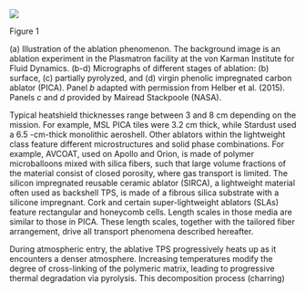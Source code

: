 
![](https://cdn.mathpix.com/cropped/2024_06_05_af72f70fe3a00d9900e5g-1.jpg?height=1198&width=1534&top_left_y=123&top_left_x=128)

Figure 1

(a) Illustration of the ablation phenomenon. The background image is an ablation experiment in the Plasmatron facility at the von Karman Institute for Fluid Dynamics. (b-d) Micrographs of different stages of ablation: (b) surface, (c) partially pyrolyzed, and (d) virgin phenolic impregnated carbon ablator (PICA). Panel $b$ adapted with permission from Helber et al. (2015). Panels $c$ and $d$ provided by Mairead Stackpoole (NASA).

Typical heatshield thicknesses range between 3 and $8 \mathrm{~cm}$ depending on the mission. For example, MSL PICA tiles were $3.2 \mathrm{~cm}$ thick, while Stardust used a 6.5 -cm-thick monolithic aeroshell. Other ablators within the lightweight class feature different microstructures and solid phase combinations. For example, AVCOAT, used on Apollo and Orion, is made of polymer microballoons mixed with silica fibers, such that large volume fractions of the material consist of closed porosity, where gas transport is limited. The silicon impregnated reusable ceramic ablator (SIRCA), a lightweight material often used as backshell TPS, is made of a fibrous silica substrate with a silicone impregnant. Cork and certain super-lightweight ablators (SLAs) feature rectangular and honeycomb cells. Length scales in those media are similar to those in PICA. These length scales, together with the tailored fiber arrangement, drive all transport phenomena described hereafter.

During atmospheric entry, the ablative TPS progressively heats up as it encounters a denser atmosphere. Increasing temperatures modify the degree of cross-linking of the polymeric matrix, leading to progressive thermal degradation via pyrolysis. This decomposition process (charring)